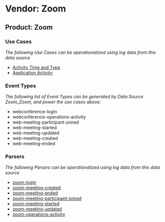 Vendor: Zoom
============
Product: Zoom
-------------

### Use Cases

_The following Use Cases can be operationalized using log data from this data source_

* [Activity Time  and Type](../UseCases/usecase_activity_time__and_type.md)
* [Application Activity](../UseCases/usecase_application_activity.md)


### Event Types

_The following list of Event Types can be generated by Data Source Zoom_Zoom, and power the use cases above:_

- webconference-login
- webconference-operations-activity
- web-meeting-participant-joined
- web-meeting-started
- web-meeting-updated
- web-meeting-created
- web-meeting-ended


### Parsers

_The following Parsers can be operationalized using log data from this data source_

* [zoom-login](../Parsers/parserContent_zoom-login.md)
* [zoom-meeting-created](../Parsers/parserContent_zoom-meeting-created.md)
* [zoom-meeting-ended](../Parsers/parserContent_zoom-meeting-ended.md)
* [zoom-meeting-participant-joined](../Parsers/parserContent_zoom-meeting-participant-joined.md)
* [zoom-meeting-started](../Parsers/parserContent_zoom-meeting-started.md)
* [zoom-meeting-updated](../Parsers/parserContent_zoom-meeting-updated.md)
* [zoom-operations-activity](../Parsers/parserContent_zoom-operations-activity.md)
